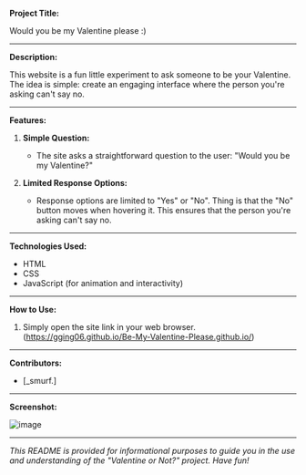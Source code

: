 **Project Title:**

Would you be my Valentine please :)

---

**Description:**

This website is a fun little experiment to ask someone to be your Valentine. The idea is simple: create an engaging interface where the person you're asking can't say no.

---

**Features:**

1. **Simple Question:**
   - The site asks a straightforward question to the user: "Would you be my Valentine?"

2. **Limited Response Options:**
   - Response options are limited to "Yes" or "No". Thing is that the "No" button moves when hovering it. This ensures that the person you're asking can't say no.

---

**Technologies Used:**

- HTML
- CSS
- JavaScript (for animation and interactivity)

---

**How to Use:**

1. Simply open the site link in your web browser. (https://gging06.github.io/Be-My-Valentine-Please.github.io/)

---

**Contributors:**

- [_smurf.]

---

**Screenshot:**

![image](https://github.com/gging06/Be-My-Valentine-Please.github.io/assets/130192225/8e285dd3-5b59-4a72-b8b6-b6be0da973bc)

---

*This README is provided for informational purposes to guide you in the use and understanding of the "Valentine or Not?" project. Have fun!*
